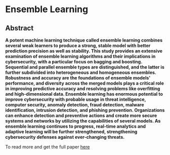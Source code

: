 # Ensemble Learning

## Abstract

**A potent machine learning technique called
ensemble learning combines several weak learners to produce a
strong, stable model with better prediction precision as well as
stability. This study provides an extensive examination of
ensemble learning algorithms and their implications in
cybersecurity, with a particular focus on bagging and boosting.
Sequential and parallel ensemble types are distinguished, and
the latter is further subdivided into heterogeneous and
homogeneous ensembles. Robustness and accuracy are the
foundations of ensemble models' performance, and diversity
across the merged models plays a critical role in improving
predictive accuracy and resolving problems like overfitting and
high-dimensional data. Ensemble learning has enormous
potential to improve cybersecurity with probable usage in threat
intelligence, computer security, anomaly detection, fraud
detection, malware identification, intrusion detection, and
phishing prevention. Organizations can enhance detection and
preventive actions and create more secure systems and networks
by utilizing the capabilities of several models. As ensemble
learning continues to progress, real-time analytics and adaptive
learning will be further strengthened, strengthening
cybersecurity defenses against ever-changing threats.**


To read more and get the full paper [here](https://github.com/HasibuzzamanFUAS/ensemble-learning-cybersecurity/blob/main/documentation/Ensemble%20Learning_Paper_Hasibuzzaman.pdf)
